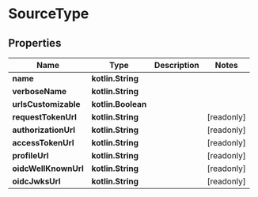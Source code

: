 
# SourceType

## Properties
Name | Type | Description | Notes
------------ | ------------- | ------------- | -------------
**name** | **kotlin.String** |  | 
**verboseName** | **kotlin.String** |  | 
**urlsCustomizable** | **kotlin.Boolean** |  | 
**requestTokenUrl** | **kotlin.String** |  |  [readonly]
**authorizationUrl** | **kotlin.String** |  |  [readonly]
**accessTokenUrl** | **kotlin.String** |  |  [readonly]
**profileUrl** | **kotlin.String** |  |  [readonly]
**oidcWellKnownUrl** | **kotlin.String** |  |  [readonly]
**oidcJwksUrl** | **kotlin.String** |  |  [readonly]



